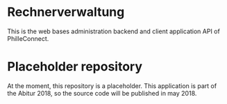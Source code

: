 # Rechnerverwaltung
This is the web bases administration backend and client application API of PhilleConnect.

# Placeholder repository
At the moment, this repository is a placeholder. This application is part of the Abitur 2018, so the source code will be published in may 2018.
